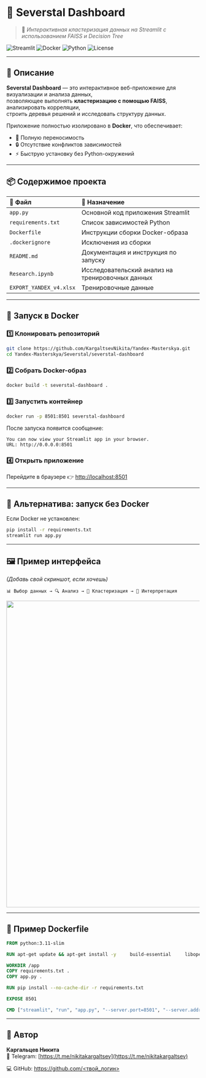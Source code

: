 # 🧬 Severstal Dashboard  
> 🧠 *Интерактивная кластеризация данных на Streamlit с использованием FAISS и Decision Tree*

![Streamlit](https://img.shields.io/badge/Framework-Streamlit-red?logo=streamlit)
![Docker](https://img.shields.io/badge/Container-Docker-blue?logo=docker)
![Python](https://img.shields.io/badge/Python-3.11-yellow?logo=python)
![License](https://img.shields.io/badge/License-MIT-green)

---

## 🚀 Описание

**Severstal Dashboard** — это интерактивное веб-приложение для визуализации и анализа данных,  
позволяющее выполнять **кластеризацию с помощью FAISS**, анализировать корреляции,  
строить деревья решений и исследовать структуру данных.

Приложение полностью изолировано в **Docker**, что обеспечивает:
- 🧩 Полную переносимость  
- 🔒 Отсутствие конфликтов зависимостей  
- ⚡ Быструю установку без Python-окружений  

---

## 📦 Содержимое проекта

| 📄 Файл | 🧠 Назначение |
|:--------|:--------------|
| `app.py` | Основной код приложения Streamlit |
| `requirements.txt` | Список зависимостей Python |
| `Dockerfile` | Инструкции сборки Docker-образа |
| `.dockerignore` | Исключения из сборки |
| `README.md` | Документация и инструкция по запуску |
| `Research.ipynb` | Исследовательский анализ на тренировочных данных |
| `EXPORT_YANDEX_v4.xlsx` | Тренировочные данные |

---

## 🐳 Запуск в Docker

### 1️⃣ Клонировать репозиторий
```bash
git clone https://github.com/KargaltsevNikita/Yandex-Masterskya.git
cd Yandex-Masterskya/Severstal/severstal-dashboard
```

### 2️⃣ Собрать Docker-образ
```bash
docker build -t severstal-dashboard .
```

### 3️⃣ Запустить контейнер
```bash
docker run -p 8501:8501 severstal-dashboard
```

После запуска появится сообщение:
```
You can now view your Streamlit app in your browser.
URL: http://0.0.0.0:8501
```

### 4️⃣ Открыть приложение
Перейдите в браузере 👉 [http://localhost:8501](http://localhost:8501)

---

## 🧰 Альтернатива: запуск без Docker
Если Docker не установлен:
```bash
pip install -r requirements.txt
streamlit run app.py
```

---

## 🖼️ Пример интерфейса

*(Добавь свой скриншот, если хочешь)*  
```
📊 Выбор данных → 🔍 Анализ → 🤖 Кластеризация → 🌳 Интерпретация
```

<img src="https://user-images.githubusercontent.com/your-screenshot-id.png" width="800"/>

---

## 🧱 Пример Dockerfile

```dockerfile
FROM python:3.11-slim

RUN apt-get update && apt-get install -y     build-essential     libopenblas-dev     && rm -rf /var/lib/apt/lists/*

WORKDIR /app
COPY requirements.txt .
COPY app.py .

RUN pip install --no-cache-dir -r requirements.txt

EXPOSE 8501

CMD ["streamlit", "run", "app.py", "--server.port=8501", "--server.address=0.0.0.0"]
```

---

## 🧠 Автор

**Каргальцев Никита**  
📧 Telegram: [https://t.me/nikitakargaltsev](https://t.me/nikitakargaltsev)

💻 GitHub: [https://github.com/<твой_логин>](https://github.com/KargaltsevNikita)
